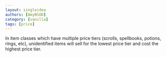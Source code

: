 ```yaml
---
layout: singleidea
authors: [AmyBSOD]
category: [vanilla]
tags: [price]
---
```

In item classes which have multiple price tiers (scrolls, spellbooks, potions, rings, etc), unidentified items will sell for the lowest price tier and cost the highest price tier.
